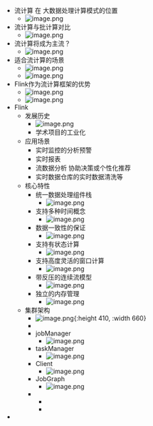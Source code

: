 - 流计算 在 大数据处理计算模式的位置
	- ![image.png](../assets/image_1640442155728_0.png)
- 流计算与批计算对比
	- ![image.png](../assets/image_1640442206931_0.png)
- 流计算将成为主流？
	- ![image.png](../assets/image_1640442239126_0.png)
- 适合流计算的场景
	- ![image.png](../assets/image_1640442293703_0.png)
	- ![image.png](../assets/image_1640442307570_0.png)
- Flink作为流计算框架的优势
	- ![image.png](../assets/image_1640442383954_0.png)
	- ![image.png](../assets/image_1640442446213_0.png)
- Flink
	- 发展历史
		- ![image.png](../assets/image_1640442505140_0.png)
		- 学术项目的工业化
	- 应用场景
		- 实时监控的分析预警
		- 实时报表
		- 流数据分析 协助决策或个性化推荐
		- 实时数据仓库的实时数据清洗等
	- 核心特性
		- 统一数据处理组件栈
			- ![image.png](../assets/image_1640442697714_0.png)
		- 支持多种时间概念
			- ![image.png](../assets/image_1640442732175_0.png)
		- 数据一致性的保证
			- ![image.png](../assets/image_1640442774021_0.png)
		- 支持有状态计算
			- ![image.png](../assets/image_1640442800009_0.png)
		- 支持高度灵活的窗口计算
			- ![image.png](../assets/image_1640442830383_0.png)
		- 带反压的连续流模型
			- ![image.png](../assets/image_1640442866238_0.png)
		- 独立的内存管理
			- ![image.png](../assets/image_1640442907745_0.png)
	- 集群架构
		- ![image.png](../assets/image_1640445591859_0.png){:height 410, :width 660}
		-
		- jobManager
			- ![image.png](../assets/image_1640445758084_0.png)
		- taskManager
			- ![image.png](../assets/image_1640445901362_0.png)
		- Client
			- ![image.png](../assets/image_1640446053297_0.png)
		- JobGraph
			- ![image.png](../assets/image_1640446284929_0.png)
		-
			-
			-
-
